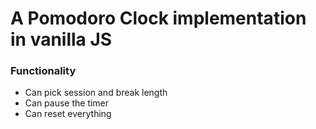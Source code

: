 # A Pomodoro Clock implementation in vanilla JS

### Functionality
- Can pick session and break length
- Can pause the timer
- Can reset everything